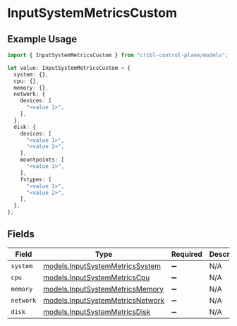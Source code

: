 # InputSystemMetricsCustom

## Example Usage

```typescript
import { InputSystemMetricsCustom } from "cribl-control-plane/models";

let value: InputSystemMetricsCustom = {
  system: {},
  cpu: {},
  memory: {},
  network: {
    devices: [
      "<value 1>",
    ],
  },
  disk: {
    devices: [
      "<value 1>",
      "<value 2>",
    ],
    mountpoints: [
      "<value 1>",
    ],
    fstypes: [
      "<value 1>",
      "<value 2>",
    ],
  },
};
```

## Fields

| Field                                                                      | Type                                                                       | Required                                                                   | Description                                                                |
| -------------------------------------------------------------------------- | -------------------------------------------------------------------------- | -------------------------------------------------------------------------- | -------------------------------------------------------------------------- |
| `system`                                                                   | [models.InputSystemMetricsSystem](../models/inputsystemmetricssystem.md)   | :heavy_minus_sign:                                                         | N/A                                                                        |
| `cpu`                                                                      | [models.InputSystemMetricsCpu](../models/inputsystemmetricscpu.md)         | :heavy_minus_sign:                                                         | N/A                                                                        |
| `memory`                                                                   | [models.InputSystemMetricsMemory](../models/inputsystemmetricsmemory.md)   | :heavy_minus_sign:                                                         | N/A                                                                        |
| `network`                                                                  | [models.InputSystemMetricsNetwork](../models/inputsystemmetricsnetwork.md) | :heavy_minus_sign:                                                         | N/A                                                                        |
| `disk`                                                                     | [models.InputSystemMetricsDisk](../models/inputsystemmetricsdisk.md)       | :heavy_minus_sign:                                                         | N/A                                                                        |